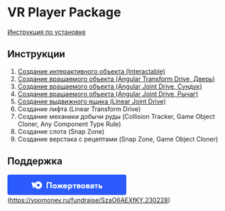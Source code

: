 # VR Player Package

[Инструкция по установке](/Guides/00_Installation/)

## Инструкции

1. [Создание интерактивного объекта (Interactable)](/Guides/01_Interactive/)
2. [Создание вращаемого объекта (Angular Transform Drive, Дверь)](/Guides/02_AngularTransformDrive/)
3. [Создание вращаемого объекта (Angular Joint Drive, Сундук)](/Guides/03_AngularJointDrive/)
4. [Создание вращаемого объекта (Angular Joint Drive, Рычаг)](/Guides/04_AngularJointDrive_Level/)
5. [Создание выдвижного ящика (Linear Joint Drive)](/Guides/05_LinearJointDrive_Drawer/)
6. Создание лифта (Linear Transform Drive)
7. Создание механики добычи руды (Collision Tracker, Game Object Cloner, Any Component Type Rule)
8. Создание слота (Snap Zone) 
9. Создание верстака с рецептами (Snap Zone, Game Object Cloner)

## Поддержка

![Sbor.png](/img/Sbor.png)(https://yoomoney.ru/fundraise/SzaO6AEXfKY.230228)

